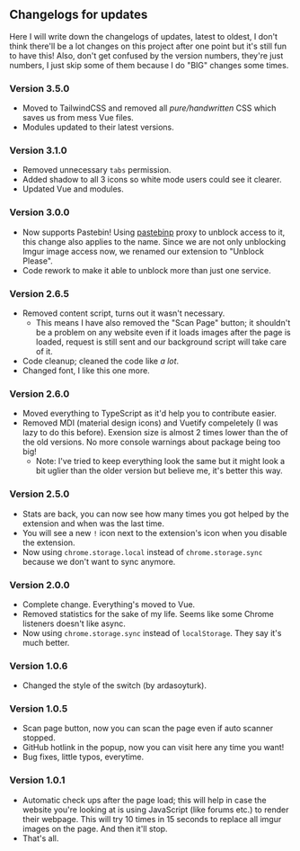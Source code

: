 ## Changelogs for updates

Here I will write down the changelogs of updates, latest to oldest, I don't think there'll be a lot changes on this project after one point but it's still fun to have this! Also, don't get confused by the version numbers, they're just numbers, I just skip some of them because I do "BIG" changes some times.

### Version 3.5.0

- Moved to TailwindCSS and removed all _pure/handwritten_ CSS which saves us from mess Vue files.
- Modules updated to their latest versions.

### Version 3.1.0

- Removed unnecessary `tabs` permission.
- Added shadow to all 3 icons so white mode users could see it clearer.
- Updated Vue and modules.

### Version 3.0.0

- Now supports Pastebin! Using [pastebinp](https://pastebinp.com/) proxy to unblock access to it, this change also applies to the name. Since we are not only unblocking Imgur image access now, we renamed our extension to "Unblock Please".
- Code rework to make it able to unblock more than just one service.

### Version 2.6.5

- Removed content script, turns out it wasn't necessary.
  - This means I have also removed the "Scan Page" button; it shouldn't be a problem on any website even if it loads images after the page is loaded, request is still sent and our background script will take care of it.
- Code cleanup; cleaned the code like _a lot_.
- Changed font, I like this one more.

### Version 2.6.0

- Moved everything to TypeScript as it'd help you to contribute easier.
- Removed MDI (material design icons) and Vuetify compeletely (I was lazy to do this before). Exension size is almost 2 times lower than the of the old versions. No more console warnings about package being too big!
  - Note: I've tried to keep everything look the same but it might look a bit uglier than the older version but believe me, it's better this way.

### Version 2.5.0

- Stats are back, you can now see how many times you got helped by the extension and when was the last time.
- You will see a new `!` icon next to the extension's icon when you disable the extension.
- Now using `chrome.storage.local` instead of `chrome.storage.sync` because we don't want to sync anymore.

### Version 2.0.0

- Complete change. Everything's moved to Vue.
- Removed statistics for the sake of my life. Seems like some Chrome listeners doesn't like async.
- Now using `chrome.storage.sync` instead of `localStorage`. They say it's much better.

### Version 1.0.6

- Changed the style of the switch (by ardasoyturk).

### Version 1.0.5

- Scan page button, now you can scan the page even if auto scanner stopped.
- GitHub hotlink in the popup, now you can visit here any time you want!
- Bug fixes, little typos, everytime.

### Version 1.0.1

- Automatic check ups after the page load; this will help in case the website you're looking at is using JavaScript (like forums etc.) to render their webpage. This will try 10 times in 15 seconds to replace all imgur images on the page. And then it'll stop.
- That's all.
